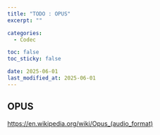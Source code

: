 ```yaml
---
title: "TODO : OPUS"
excerpt: ""

categories:
  - Codec

toc: false
toc_sticky: false

date: 2025-06-01
last_modified_at: 2025-06-01
---
```


## OPUS

https://en.wikipedia.org/wiki/Opus_(audio_format)